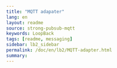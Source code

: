 ```yaml
---
title: "MQTT adapater"
lang: en
layout: readme
source: strong-pubsub-mqtt
keywords: LoopBack
tags: [readme, messaging]
sidebar: lb2_sidebar
permalink: /doc/en/lb2/MQTT-adapter.html
summary:
---
```

